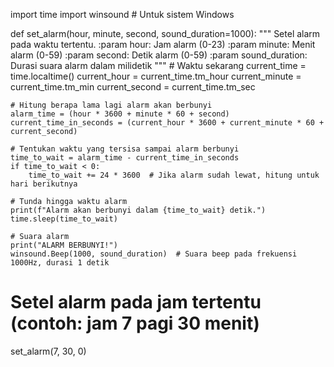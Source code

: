 import time
import winsound  # Untuk sistem Windows

def set_alarm(hour, minute, second, sound_duration=1000):
    """
    Setel alarm pada waktu tertentu.
    :param hour: Jam alarm (0-23)
    :param minute: Menit alarm (0-59)
    :param second: Detik alarm (0-59)
    :param sound_duration: Durasi suara alarm dalam milidetik
    """
    # Waktu sekarang
    current_time = time.localtime()
    current_hour = current_time.tm_hour
    current_minute = current_time.tm_min
    current_second = current_time.tm_sec
    
    # Hitung berapa lama lagi alarm akan berbunyi
    alarm_time = (hour * 3600 + minute * 60 + second)
    current_time_in_seconds = (current_hour * 3600 + current_minute * 60 + current_second)
    
    # Tentukan waktu yang tersisa sampai alarm berbunyi
    time_to_wait = alarm_time - current_time_in_seconds
    if time_to_wait < 0:
        time_to_wait += 24 * 3600  # Jika alarm sudah lewat, hitung untuk hari berikutnya
    
    # Tunda hingga waktu alarm
    print(f"Alarm akan berbunyi dalam {time_to_wait} detik.")
    time.sleep(time_to_wait)
    
    # Suara alarm
    print("ALARM BERBUNYI!")
    winsound.Beep(1000, sound_duration)  # Suara beep pada frekuensi 1000Hz, durasi 1 detik

# Setel alarm pada jam tertentu (contoh: jam 7 pagi 30 menit)
set_alarm(7, 30, 0)

